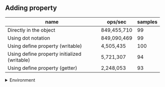 ## Adding property

|name|ops/sec|samples|
|-|-|-|
|Directly in the object|849,455,710|99|
|Using dot notation|849,090,469|99|
|Using define property (writable)|4,505,435|100|
|Using define property initialized (writable)|5,721,307|94|
|Using define property (getter)|2,248,053|93|


<details>
<summary>Environment</summary>

* __Machine:__ linux x64 | 4 vCPUs | 7.6GB Mem
* __Run:__ Tue Nov 07 2023 17:49:31 GMT+0000 (Coordinated Universal Time)
</details>

<!--
{"environment":{"platform":"linux","arch":"x64","cpus":4,"totalMemory":7.6085662841796875},"benchmarks":[{"name":"Directly in the object","opsSec":849455710.3406456,"samples":9},{"name":"Using dot notation","opsSec":849090469.4449084,"samples":9},{"name":"Using define property (writable)","opsSec":4505435.374477738,"samples":6},{"name":"Using define property initialized (writable)","opsSec":5721306.551332858,"samples":6},{"name":"Using define property (getter)","opsSec":2248052.509515246,"samples":6}]}-->
